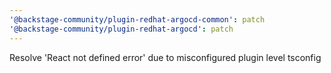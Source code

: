 ```yaml
---
'@backstage-community/plugin-redhat-argocd-common': patch
'@backstage-community/plugin-redhat-argocd': patch
---
```


Resolve 'React not defined error' due to misconfigured plugin level tsconfig
